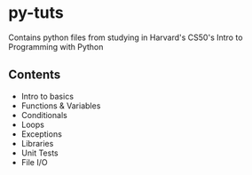 # py-tuts

Contains python files from studying in Harvard's CS50's Intro to Programming with Python

## Contents
* Intro to basics
* Functions & Variables
* Conditionals
* Loops
* Exceptions
* Libraries
* Unit Tests
* File I/O